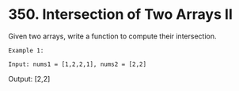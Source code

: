 # 350. Intersection of Two Arrays II

Given two arrays, write a function to compute their intersection.

    Example 1:

    Input: nums1 = [1,2,2,1], nums2 = [2,2]
Output: [2,2]
